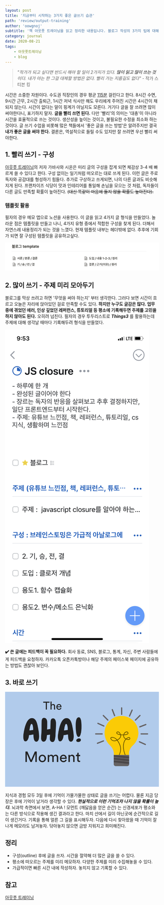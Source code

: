 ```yaml
---
layout: post
title: '지금부터 시작하는 3가지 좋은 글쓰기 습관'
path: 'review/output-training'
author: 'oowgnoj'
subtitle: '책 아웃풋 트레이닝을 읽고 정리한 내용입니다. 블로그 작성의 3가지 팁에 대해서 이야기합니다.'
category: journal
date: 2020-08-21
tags:
    - 아웃풋트레이닝
    - blog
---
```



> _"작가가 되고 싶다면 반드시 해야 할 일이 2가지가 있다. **많이 읽고 많이 쓰는 것**이다. 내가 아는 한 그걸 대체할 방법은 없다. 빨리 가는 지름길도 없다"_ - 작가 스티븐 킹

시간은 소중한 자원이다. 수도권 직장인의 경우 평균 [115분](https://news.joins.com/article/23404009#:~:text=%EC%A7%80%EC%97%AD%EB%B3%84%EB%A1%9C%EB%8A%94%20%EA%B2%BD%EA%B8%B0%20%EC%A7%80%EC%97%AD%20%EC%A7%81%EC%9E%A5%EC%9D%B8,%EC%82%AC%EC%9A%A9%ED%95%98%EA%B3%A0%20%EC%9E%88%EB%8A%94%20%EC%85%88%EC%9D%B4%EB%8B%A4.) 걸린다고 한다. 8시간 수면, 9시간 근무, 2시간 출퇴근, 1시간 저녁 식사만 해도 우리에게 주어진 시간은 4시간이 채 되지 않는다. 
시간이 없다는 말이 핑계가 아닐지도 모른다. 거기다 글을 잘 쓰려면 많이 써야한다니, 표기하지 말자. **글을 빨리 쓰면 된다.** 
다만 '빨리'의 의미는 '대충'이 아니라 시간을 효율적으로 쓰는 것이다. 생산성을 높이는 것이고, 불필요한 수정을 최소화 하는 것이다. 
글 쓰기 수업을 비롯해 많은 책들에서 '좋은 글을 쓰는 방법'은 알려주지만 결국 **내가 좋은 글을 써야 한다.**
결론은, 역설적으로 들릴 수도 있지만 잘 쓰려면 우선 빨리 써야한다.


## 1. 빨리 쓰기 - 구성

[아웃풋 트레이닝](http://www.yes24.com/Product/Goods/69406695)의 저자 가바사와 시온은 미리 글의 구성을 잡게 되면 체감상 3-4 배 빠르게 쓸 수 있다고 한다. 구성 없이는 일기처럼 떠오르는 대로 쓰게 된다. 이런 글은 주로 독자와 공감대를 형성하기 힘들다. 추가로 구상하고 쓰게되면, 나의 다른 글과도 비슷해지게 된다. 프랜차이즈 식당이 맛과 인테리어를 통일해 손님을 모으는 것 처럼, 독자들이 다른 글도 만족할 확률이 높아진다. ~~(대신 똑같이 마음에 들지 않을 확률도 높아진다).~~

### 템플릿 활용

필자의 경우 메모 앱으로 노션을 사용한다. 이 글을 읽고 4가지 글 형식을 만들었다. 놀라운 점은 템플릿을 만들고 나니, 4가지 유형 중에서 적합한 구성을 찾게 된다. 더해서 자연스레 내용정리가 되는 것을 느꼈다. 현재 템플릿 내부는 헤더밖에 없다. 추후에 기회가 되면 잘 구성된 템플릿을 공유하고싶다.

![템플릿 활용](./../images/in-post/output-traning.png)

## 2. 많이 쓰기 - 주제 미리 모아두기

블로그를 막상 쓰려고 하면 '무엇을 써야 하는지' 부터 생각한다. 그러다 보면 시간이 흐르고 오늘은 자리에 앉아있던 걸로 만족할 수도 있다. **하지만 누구도 글감은 많다. 업무 중에 겪었던 에러, 인상 깊었던 레퍼런스, 튜토리얼 등 평소에 기록해두면 주제를 고민을 하지 않아도 된다.** 오히려 넘친다. 필자의 경우 투두리스트로 **_Things3_** 를 활용하는데 주제에 대해 생각날 때마다 기록해두려 형식을 만들었다.

![투두리스트에 기록](./../images/in-post/output-training2.png)

**✔️ 쓴 글에는 피드백이 꼭 필요하다.** 회사 동료, SNS, 블로그, 통계, 자신, 주변 사람들에게 피드백을 요청하자. 카카오톡 오픈카톡방이나 해당 주제의 페이스북 페이지에 공유하는 방법도 괜찮아 보인다.

## 3. 바로 쓰기

![displayr.com](./../images/in-post/output-training4.png)

지식과 경험 모두 3일 후에 기억이 가물가물한 상태로 글을 쓰기는 어렵다. 물론 지금 당장은 후에 기억이 날거라 생각할 수 있다. ***현실적으로 이런 기억조차 나지 않을 확률이 높다.***
뇌과학 측면에서 보면, A-HA ! 모먼트 (깨닳음을 얻은 순간) 는 신경세포가 평소와는 다른 방식으로 작용해 생긴 결과라고 한다. 마치 산에서 길이 아닌곳에 순간적으로 길이 생긴거다. 기록을 통해 얼른 그 길을 표시해두자. 다음에 다시 찾아왔을 때 기억이 잘 나게 메모라도 남겨놓자. 닦아놓지 않으면 금방 지워지고 희미해진다. 

## 정리

-   구성(outline) 후에 글을 쓰자. 시간을 절약해 더 많은 글을 쓸 수 있다.
-   평소에 떠오르는 주제를 미리 메모하자. 다양한 주제를 미리 수집해놓을 수 있다.
-   가급적이면 빠른 시간 내에 작성하자. 놓치지 않고 기록할 수 있다.

## 참고
[아웃풋 트레이닝](http://www.yes24.com/Product/Goods/69406695)
